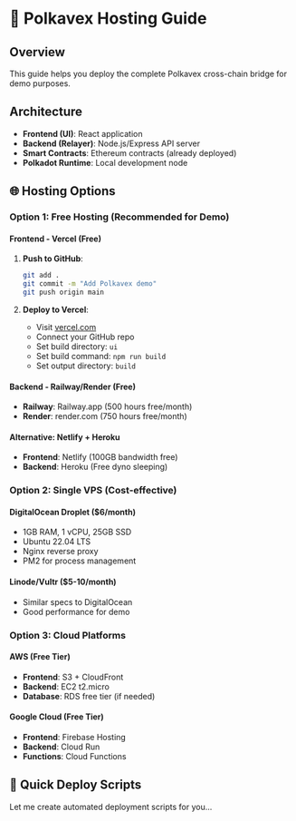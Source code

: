 # 🚀 Polkavex Hosting Guide

## Overview
This guide helps you deploy the complete Polkavex cross-chain bridge for demo purposes.

## Architecture
- **Frontend (UI)**: React application
- **Backend (Relayer)**: Node.js/Express API server
- **Smart Contracts**: Ethereum contracts (already deployed)
- **Polkadot Runtime**: Local development node

## 🌐 Hosting Options

### Option 1: Free Hosting (Recommended for Demo)

#### Frontend - Vercel (Free)
1. **Push to GitHub**:
   ```bash
   git add .
   git commit -m "Add Polkavex demo"
   git push origin main
   ```

2. **Deploy to Vercel**:
   - Visit [vercel.com](https://vercel.com)
   - Connect your GitHub repo
   - Set build directory: `ui`
   - Set build command: `npm run build`
   - Set output directory: `build`

#### Backend - Railway/Render (Free)
- **Railway**: Railway.app (500 hours free/month)
- **Render**: render.com (750 hours free/month)

#### Alternative: Netlify + Heroku
- **Frontend**: Netlify (100GB bandwidth free)
- **Backend**: Heroku (Free dyno sleeping)

### Option 2: Single VPS (Cost-effective)

#### DigitalOcean Droplet ($6/month)
- 1GB RAM, 1 vCPU, 25GB SSD
- Ubuntu 22.04 LTS
- Nginx reverse proxy
- PM2 for process management

#### Linode/Vultr ($5-10/month)
- Similar specs to DigitalOcean
- Good performance for demo

### Option 3: Cloud Platforms

#### AWS (Free Tier)
- **Frontend**: S3 + CloudFront
- **Backend**: EC2 t2.micro
- **Database**: RDS free tier (if needed)

#### Google Cloud (Free Tier)
- **Frontend**: Firebase Hosting
- **Backend**: Cloud Run
- **Functions**: Cloud Functions

## 🔧 Quick Deploy Scripts

Let me create automated deployment scripts for you...
